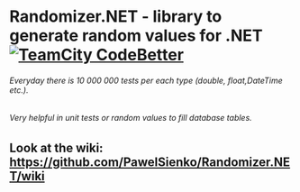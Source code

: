 # Randomizer.NET - library to generate random values for .NET [![TeamCity CodeBetter](https://img.shields.io/teamcity/codebetter/bt428.svg?maxAge=2592000)]()
###### Everyday  there is  10 000 000  tests per each type (double, float,DateTime etc.).
###### Very helpful in unit tests or random values to fill database tables.

## Look at the wiki: https://github.com/PawelSienko/Randomizer.NET/wiki


